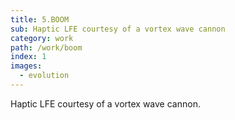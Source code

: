 ```yaml
---
title: 5.BOOM
sub: Haptic LFE courtesy of a vortex wave cannon
category: work
path: /work/boom
index: 1
images:
  - evolution
---
```



Haptic LFE courtesy of a vortex wave cannon.
